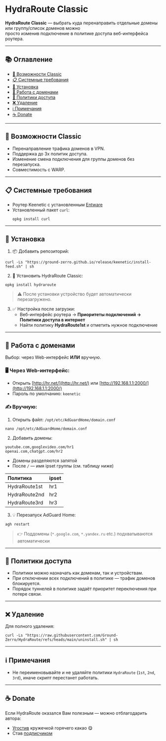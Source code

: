 # HydraRoute Classic

**HydraRoute Classic** — выбрать куда перенаправить отдельные домены или группу/список доменов можно  
просто изменив подключение в политике доступа веб-интерфейса роутера.

---

## 📚 Оглавление

- [🚀 Возможности Classic](#-возможности-classic)
- [📋 Системные требования](#-системные-требования)
- [💾 Установка](#-установка)
- [📁 Работа с доменами](#-работа-с-доменами)
- [🔧 Политики доступа](#-политики-доступа)
- [❌ Удаление](#-удаление)
- [ℹ️ Примечания](#️-примечания)
- [☕ Donate](#-donate)

---

## 🚀 Возможности Classic

- Перенаправление трафика доменов в VPN.
- Поддержка до 3х политик доступа.
- Изменение смена подключения для группы доменов без перезапуска.
- Совместимость с WARP.

---

## 📋 Системные требования

- Роутер Keenetic с установленным [Entware](https://help.keenetic.com/hc/ru/articles/360021214160)
- Установленный пакет `curl`:
  ```
  opkg install curl
  ```

---

## 💾 Установка

1. 📦 Добавить репозиторий:
```
curl -Ls "https://ground-zerro.github.io/release/keenetic/install-feed.sh" | sh
```

2. 🚀 Установить HydraRoute Classic:
```
opkg install hydraroute
```

> ⚠️ После установки устройство будет автоматически перезагружено.

3. ✅ Настройка после загрузки:
   - Веб-интерфейс роутера → **Приоритеты подключений → Политики доступа в интернет**
   - Найти политику **HydraRoute1st** и отметить нужное подключение

---

## 📁 Работа с доменами

Выбор: через Web-интерфейс **ИЛИ** вручную.

### 🖥️ Через Web-интерфейс:

- Открыть [http://hr.net/](http://hr.net/) или [http://192.168.1.1:2000/](http://192.168.1.1:2000/)
- Пароль по умолчанию: `keenetic`

### ✍️ Вручную:

1. Открыть файл:
`/opt/etc/AdGuardHome/domain.conf`
```
nano /opt/etc/AdGuardHome/domain.conf
```

2. Добавить домены:
```
youtube.com,googlevideo.com/hr1
openai.com,chatgpt.com/hr2
```

- Домены разделяются запятой
- После `/` — имя ipset группы (см. таблицу ниже)

| Политика          | ipset |
|:------------------|:------|
| HydraRoute1st     | hr1   |
| HydraRoute2nd     | hr2   |
| HydraRoute3rd     | hr3   |

3. 💡 Перезапуск AdGuard Home:
```
agh restart
```

> 👉 Поддомены (`*.google.com`, `*.yandex.ru` etc.) подхватываются автоматически

---

## 🔧 Политики доступа

- Политики можно назначать как доменам, так и устройствам.
- При отключении всех подключений в политике — трафик доменов блокируется.
- Порядок туннелей в политике задаёт приоритет переключения при потере связи.

---

## ❌ Удаление

Для полного удаления:
```
curl -Ls "https://raw.githubusercontent.com/Ground-Zerro/HydraRoute/refs/heads/main/uninstall.sh" | sh
```

---

## ℹ️ Примечания

- Не переименовывайте и не удаляйте политики `HydraRoute` (`1st`, `2nd`, `3rd`), иначе скрипт перестанет работать.

---

## ☕ Donate

Если HydraRoute оказался Вам полезным — можно отблагодарить автора:

- [Угостив](https://boosty.to/ground_zerro/donate) кружечкой горячего какао 😋
- Став [подписчиком](https://boosty.to/ground_zerro)
